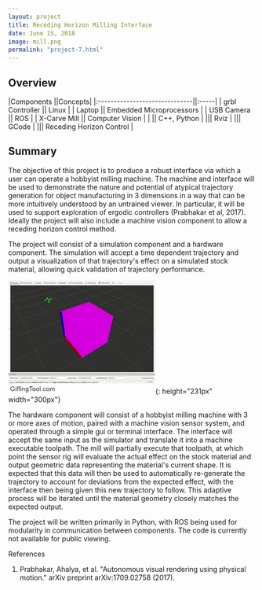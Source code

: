 ```yaml
---
layout: project
title: Receding Horizon Milling Interface
date: June 15, 2018
image: mill.png
permalink: "project-7.html"
---
```


## Overview

|Components                     ||Concepts|
|:------------------------------||:-----|
|    grbl Controller     ||    Linux    |
|    Laptop  ||    Embedded Microprocessors    |
|    USB Camera      ||    ROS    |
|    X-Carve Mill       ||    Computer Vision    |
|                               ||    C++, Python    |
|||    Rviz    |
|||    GCode    |
|||    Receding Horizon Control    |




## Summary

The objective of this project is to produce a robust interface via which a user can operate a hobbyist milling machine. The machine and interface will be used to demonstrate the nature and potential of atypical trajectory generation for object manufacturing in 3 dimensions in a way that can be more intuitively understood by an untrained viewer. In particular, it will be used to support exploration of ergodic controllers (Prabhakar et al, 2017). Ideally the project will also include a machine vision component to allow a receding horizon control method.  

The project will consist of a simulation component and a hardware component. The simulation will accept a time dependent trajectory and output a visualization of that trajectory's effect on a simulated stock material, allowing quick validation of trajectory performance.  

![Display Mode](../public/images/mill_sim.gif){: height="231px" width="300px"}

The hardware component will consist of a hobbyist milling machine with 3 or more axes of motion, paired with a machine vision sensor system, and operated through a simple gui or terminal interface. The interface will accept the same input as the simulator and translate it into a machine executable toolpath. The mill will partially execute that toolpath, at which point the sensor rig will evaluate the actual effect on the stock material and output geometric data representing the material's current shape. It is expected that this data will then be used to automatically re-generate the trajectory to account for deviations from the expected effect, with the interface then being given this new trajectory to follow. This adaptive process will be iterated until the material geometry closely matches the expected output.



The project will be written primarily in Python, with ROS being used for modularity in communication between components. The code is currently not available for public viewing.


References
1. Prabhakar, Ahalya, et al. "Autonomous visual rendering using physical motion." arXiv preprint arXiv:1709.02758 (2017).
